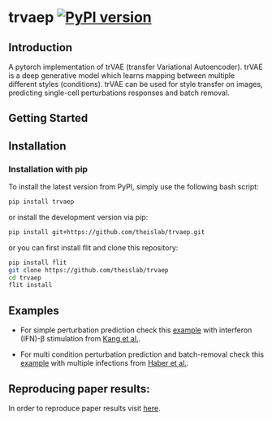 # trvaep [![PyPI version](https://badge.fury.io/py/trvaep.svg)](https://badge.fury.io/py/trvaep)
## Introduction
A pytorch  implementation of trVAE (transfer Variational Autoencoder). trVAE is a deep generative model which learns mapping between multiple different styles (conditions). trVAE can be used for style transfer on images, predicting single-cell perturbations responses and batch removal.
## Getting Started

## Installation

### Installation with pip
To install the latest version from PyPI, simply use the following bash script:
```bash
pip install trvaep
```
or install the development version via pip: 
```bash
pip install git+https://github.com/theislab/trvaep.git
```

or you can first install flit and clone this repository:
```bash
pip install flit
git clone https://github.com/theislab/trvaep
cd trvaep
flit install
```

## Examples
* For simple perturbation prediction check this [example](https://nbviewer.jupyter.org/github/theislab/trvaep/blob/master/example/sample_notebook.ipynb)
 with interferon (IFN)-β stimulation from [Kang et al.](https://www.nature.com/articles/nbt.4042).
 
 * For multi condition perturbation prediction and batch-removal check this [example](https://nbviewer.jupyter.org/github/theislab/trvaep/blob/master/example/multi_condition_sample.ipynb)
 with multiple infections from [Haber et al.](https://www.nature.com/articles/nature24489).
 
 
 

## Reproducing paper results:
In order to reproduce paper results visit [here](https://github.com/Naghipourfar/trVAE_reproducibility).
